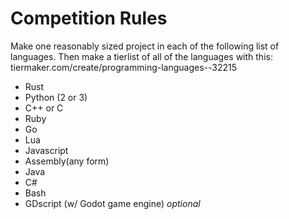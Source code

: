 # Competition Rules

Make one reasonably sized project in each of the following list of languages.
Then make a tierlist of all of the languages with this: tiermaker.com/create/programming-languages--32215

- Rust
- Python (2 or 3)
- C++ or C
- Ruby
- Go
- Lua
- Javascript
- Assembly(any form)
- Java
- C#
- Bash
- GDscript (w/ Godot game engine) *optional*
